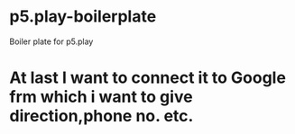 # p5.play-boilerplate
Boiler plate for p5.play
# At last I want to connect it to Google frm which i want to give direction,phone no. etc.